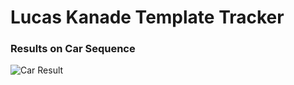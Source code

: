 # Lucas Kanade Template Tracker

### Results on Car Sequence
![Car Result](https://github.com/vinits5/lucas_kanade_template_tracking/blob/master/result/output.gif)